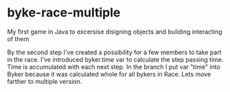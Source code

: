 # byke-race-multiple
My first game in Java to excersise disigning objects and building interacting of them

By the second step I've created a possibility for a few members to take part in the race. I've introduced byker.time var to calculate the step passing time. Time is accumulated  with each next step. In the branch I put var "time" into Byker because it was calculated whole for all bykers in Race.
Lets move farther to multiple version.
